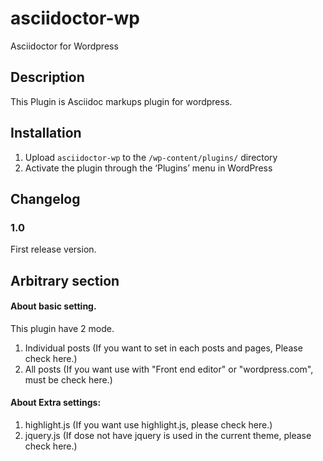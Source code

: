 # asciidoctor-wp
Asciidoctor for Wordpress

## Description

This Plugin is Asciidoc markups plugin for wordpress.

## Installation

1. Upload `asciidoctor-wp` to the `/wp-content/plugins/` directory
2. Activate the plugin through the ‘Plugins’ menu in WordPress

## Changelog

### 1.0
First release version.	


## Arbitrary section

#### About basic setting.

This plugin have 2 mode.

1. Individual posts (If you want to set in each posts and pages, Please check here.)
2. All posts (If you want use with "Front end editor" or "wordpress.com", must be check here.)

#### About Extra settings:

1. highlight.js (If you want use highlight.js, please check here.)
2. jquery.js (If dose not have jquery is used in the current theme, please check here.)
